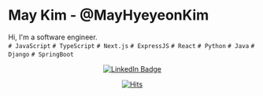 # May Kim - @MayHyeyeonKim
Hi, I'm a software engineer. </br>
`# JavaScript` `# TypeScript` `# Next.js` `# ExpressJS` `# React` `# Python` `# Java` `# Django` `# SpringBoot`

<div align="center">
  
[![LinkedIn Badge](https://img.shields.io/badge/LinkedIn-blue?style=flat-square&logo=Linkedin&logoColor=white&link=https://www.linkedin.com/in/hykim-may/)](https://www.linkedin.com/in/hykim-may/)
</div>

<div align="center">
  
[![Hits](https://hits.seeyoufarm.com/api/count/incr/badge.svg?url=https%3A%2F%2Fgithub.com%2FMayHyeyeonKim%2Fhit-counter&count_bg=%2379C83D&title_bg=%23555555&icon=&icon_color=%23E7E7E7&title=hits&edge_flat=false)](https://hits.seeyoufarm.com)
</div>
